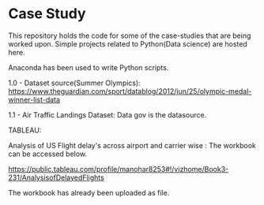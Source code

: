 # Case Study

This repository holds the code for some of the case-studies that are being worked upon. Simple projects related to Python(Data science) are hosted here. 

Anaconda has been used to write Python scripts.

1.0 - Dataset source(Summer Olympics):
https://www.theguardian.com/sport/datablog/2012/jun/25/olympic-medal-winner-list-data

1.1 - Air Traffic Landings Dataset:
Data gov is the datasource.

TABLEAU: 

Analysis of US Flight delay's across airport and carrier wise : The workbook can be accessed below.

https://public.tableau.com/profile/manohar8253#!/vizhome/Book3-231/AnalysisofDelayedFlights

The workbook has already been uploaded as file.



